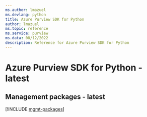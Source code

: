```yaml
---
ms.author: lmazuel
ms.devlang: python
title: Azure Purview SDK for Python
author: lmazuel
ms.topic: reference
ms.service: purview
ms.data: 08/12/2022
description: Reference for Azure Purview SDK for Python
---
```

# Azure Purview SDK for Python - latest

## Management packages - latest
[!INCLUDE [mgmt-packages](purview-mgmt-index.md)]